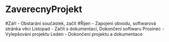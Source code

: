 # ZaverecnyProjekt
#Září - Obstarání součástek, začít
#Říjen - Zapojení obvodu, softwarová stránka věci
Listopad - Začít s dokumentací, Dokončení softwaru
Prosinec - Vylepšování projektu
Leden - Dokončení projektu a dokumentace
